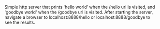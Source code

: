 Simple http server that prints 'hello world' when the /hello url is visited, and 'goodbye world' when the /goodbye url is visited. 
After starting the server, navigate a browser to localhost:8888/hello or localhost:8888/goodbye to see the results.